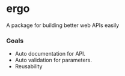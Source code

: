 # ergo
A package for building better web APIs easily

### Goals
- Auto documentation for API.
- Auto validation for parameters.
- Reusability
